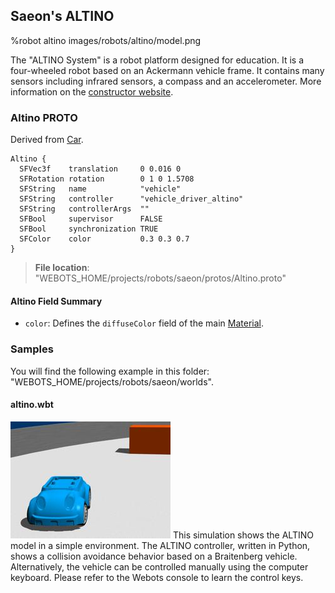 ## Saeon's ALTINO

%robot altino images/robots/altino/model.png

The "ALTINO System" is a robot platform designed for education.
It is a four-wheeled robot based on an Ackermann vehicle frame.
It contains many sensors including infrared sensors, a compass and an accelerometer.
More information on the [constructor website](https://www.saeon-altino.com).

### Altino PROTO

Derived from [Car](../automobile/car.md).

```
Altino {
  SFVec3f    translation     0 0.016 0
  SFRotation rotation        0 1 0 1.5708
  SFString   name            "vehicle"
  SFString   controller      "vehicle_driver_altino"
  SFString   controllerArgs  ""
  SFBool     supervisor      FALSE
  SFBool     synchronization TRUE
  SFColor    color           0.3 0.3 0.7
}
```

> **File location**: "WEBOTS\_HOME/projects/robots/saeon/protos/Altino.proto"

#### Altino Field Summary

- `color`: Defines the `diffuseColor` field of the main [Material](../reference/material.md).

### Samples

You will find the following example in this folder: "WEBOTS\_HOME/projects/robots/saeon/worlds".

#### altino.wbt

![altino.wbt.png](images/robots/altino/altino.wbt.thumbnail.jpg) This simulation shows the ALTINO model in a simple environment.
The ALTINO controller, written in Python, shows a collision avoidance behavior based on a Braitenberg vehicle.
Alternatively, the vehicle can be controlled manually using the computer keyboard.
Please refer to the Webots console to learn the control keys.
